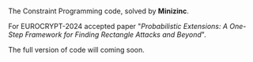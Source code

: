 # 
The Constraint Programming code, solved by **Minizinc**.

For EUROCRYPT-2024 accepted paper "_Probabilistic Extensions: A One-Step Framework for Finding Rectangle Attacks and Beyond_".

The full version of code will coming soon.
